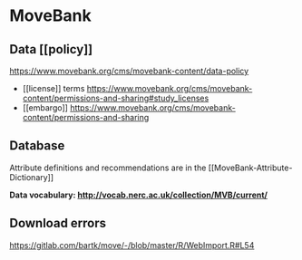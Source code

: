 # MoveBank

## Data [[policy]]
https://www.movebank.org/cms/movebank-content/data-policy

* [[license]] terms https://www.movebank.org/cms/movebank-content/permissions-and-sharing#study_licenses
* [[embargo]] https://www.movebank.org/cms/movebank-content/permissions-and-sharing

## Database
Attribute definitions and recommendations are in the [[MoveBank-Attribute-Dictionary]]

**Data vocabulary: http://vocab.nerc.ac.uk/collection/MVB/current/**

## Download errors
https://gitlab.com/bartk/move/-/blob/master/R/WebImport.R#L54
